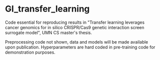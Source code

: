 # GI_transfer_learning

Code essential for reproducing results in "Transfer learning leverages cancer genomics for in silico CRISPR/Cas9 genetic interaction screen surrogate model", UMN CS master's thesis.

Preprocessing code not shown, data and models will be made available upon publication.
Hyperparameters are hard coded in pre-training code for demonstration purposes.


